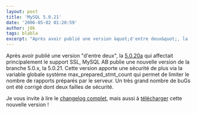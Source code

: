 ```yaml
---
layout: post
title: 'MySQL 5.0.21'
date: '2006-05-02 01:20:59'
author: j0k
tags: blabla
excerpt: "Après avoir publié une version &quot;d'entre deux&quot;, la [5.0.20a](http://www.j0k3r.net/news-mysql-5-0-20a-1244.html) qui affectait principalement le support SSL, MySQL AB publie une nouvelle version de la branche 5.0.x, la 5.0.21.     \nCette version apporte une sécurité de plus via la variable globale système max_prepared_stmt_count qui permet de      …"
---
```


Après avoir publié une version &quot;d'entre deux&quot;, la [5.0.20a](http://www.j0k3r.net/news-mysql-5-0-20a-1244.html) qui affectait principalement le support SSL, MySQL AB publie une nouvelle version de la branche 5.0.x, la 5.0.21.
Cette version apporte une sécurité de plus via la variable globale système max_prepared_stmt_count qui permet de limiter le nombre de rapports préparés par le serveur. Un très grand nombre de buGs ont été corrigé dont deux failles de sécurité.

Je vous invite à lire le [changelog complet](http://dev.mysql.com/doc/refman/5.0/en/news-5-0-21.html), mais aussi à [télécharger](http://dev.mysql.com/downloads/mysql/5.0.html) cette nouvelle version !
